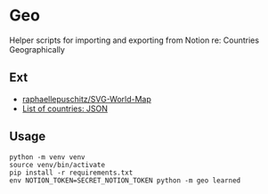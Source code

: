 # Geo

Helper scripts for importing and exporting from Notion re: Countries Geographically

## Ext

- [raphaellepuschitz/SVG-World-Map](https://github.com/raphaellepuschitz/SVG-World-Map)
- [List of countries: JSON](https://gist.github.com/djaiss/2938259?permalink_comment_id=916871#gistcomment-916871)

## Usage

```
python -m venv venv
source venv/bin/activate
pip install -r requirements.txt
env NOTION_TOKEN=SECRET_NOTION_TOKEN python -m geo learned
```
